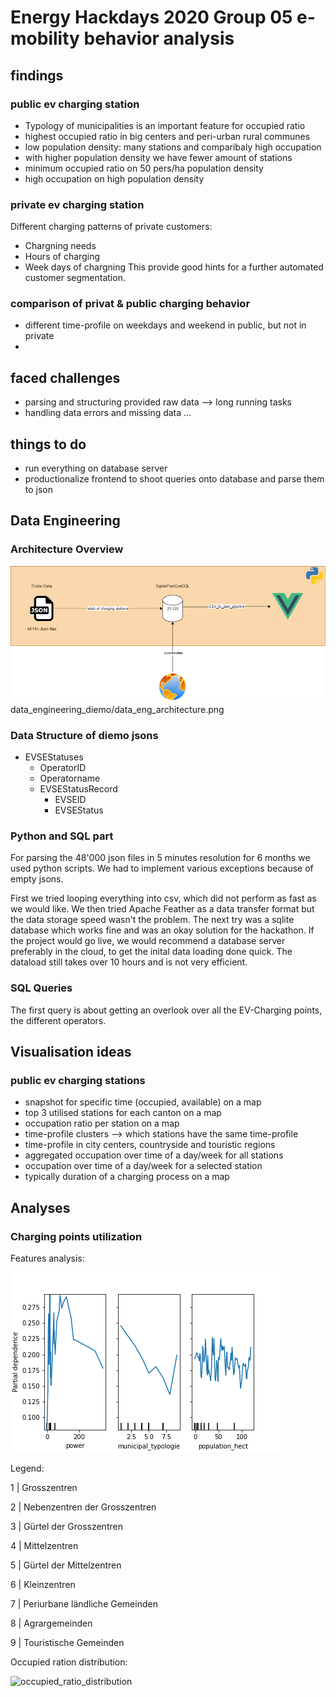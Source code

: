 # Energy Hackdays 2020 Group 05 e-mobility behavior analysis

## findings

### public ev charging station

- Typology of municipalities is an important feature for occupied ratio
- highest occupied ratio in big centers and peri-urban rural communes
- low population density: many stations and comparibaly high occupation
- with higher population density we have fewer amount of stations
- minimum occupied ratio on 50 pers/ha population density
- high occupation on high population density

### private ev charging station
Different charging patterns of private customers:
- Chargning needs
- Hours of charging
- Week days of chargning
This provide good hints for a further automated customer segmentation.

### comparison of privat & public charging behavior
- different time-profile on weekdays and weekend in public, but not in private
- 

## faced challenges
- parsing and structuring provided raw data --> long running tasks
- handling data errors and missing data
...

## things to do
- run everything on database server
- productionalize frontend to shoot queries onto database and parse them to json 

        
## Data Engineering

### Architecture Overview

![Overview](/data_engineering_diemo/data_eng_architecture.png)
data_engineering_diemo/data_eng_architecture.png

### Data Structure of diemo jsons

- EVSEStatuses
    - OperatorID 
    - Operatorname
    - EVSEStatusRecord
        - EVSEID
        - EVSEStatus
        
### Python and SQL part
For parsing the 48'000 json files in 5 minutes resolution for 6 months we used python scripts.
We had to implement various exceptions because of empty jsons.

First we tried looping everything into csv, which did not perform as fast as we would like.
We then tried Apache Feather as a data transfer format but the data storage speed wasn't the problem.
The next try was a sqlite database which works fine and was an okay solution for the hackathon.
If the project would go live, we would recommend a database server preferably in the cloud, to get the inital data loading done quick.
The dataload still takes over 10 hours and is not very efficient.

### SQL Queries
The first query is about getting an overlook over all the EV-Charging points, the different operators.

## Visualisation ideas  

### public ev charging stations
- snapshot for specific time (occupied, available) on a map
- top 3 utilised stations for each canton on a map
- occupation ratio per station on a map
- time-profile clusters --> which stations have the same time-profile
- time-profile in city centers, countryside and touristic regions
- aggregated occupation over time of a day/week for all stations
- occupation over time of a day/week for a selected station
- typically duration of a charging process on a map


## Analyses

### Charging points utilization

Features analysis:

![extraTreesRegressor](/public_metrics_features_analysis/ExtraTreesRegressor.png)


Legend:

1 | Grosszentren

2 | Nebenzentren der Grosszentren

3 | Gürtel der Grosszentren

4 | Mittelzentren

5 | Gürtel der Mittelzentren

6 | Kleinzentren

7 | Periurbane ländliche Gemeinden

8 | Agrargemeinden

9 | Touristische Gemeinden


Occupied ration distribution:

![occupied_ratio_distribution](imgs/occupied_ratio_distribution.png)
